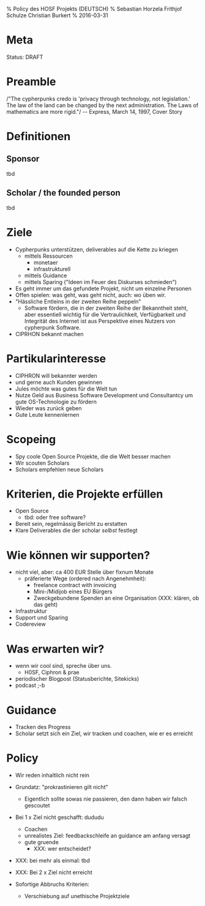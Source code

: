 % Policy des HOSF Projekts (DEUTSCH)
% Sebastian Horzela
  Frithjof Schulze
  Christian Burkert
% 2016-03-31

# Meta
Status: DRAFT

# Preamble

/"The cypherpunks credo is 'privacy through technology, not legislation.' 
The law of the land can be changed by the next administration. The Laws 
of mathematics are more rigid."/ -- Express, March 14, 1997, Cover Story


# Definitionen

## Sponsor
tbd

## Scholar / the founded person 
tbd

# Ziele

- Cypherpunks unterstützen, deliverables auf die Kette zu kriegen
    - mittels Ressourcen
        - monetaer
        - infrastrukturell
    - mittels Guidance
    - mittels Sparing ("Ideen im Feuer des Diskurses schmieden")
- Es geht immer um das gefundete Projekt, nicht um einzelne Personen
- Offen spielen: was geht, was geht nicht, auch:  wo üben wir.
- "Hässliche Entleins in der zweiten Reihe peppeln"
    - Software fördern, die in der zweiten Reihe der Bekanntheit steht, aber essentiell wichtig für die Vertraulichkeit, Verfügbarkeit und Integrität des Internet ist aus Perspektive eines Nutzers von cypherpunk Software. 
- CIPRHON bekannt machen

# Partikularinteresse

- CIPHRON will bekannter werden
- und gerne auch Kunden gewinnen
- Jules möchte was gutes für die Welt tun
- Nutze Geld aus Business Software Development und Consultantcy um gute OS-Technologie zu fördern
- Wieder was zurück geben
- Gute Leute kennenlernen


# Scopeing

- Spy coole Open Source Projekte, die die Welt besser machen
- Wir scouten Scholars
- Scholars empfehlen neue Scholars

# Kriterien, die Projekte erfüllen

- Open Source
    - tbd: oder free software?
- Bereit sein, regelmässig Bericht zu erstatten
- Klare Deliverables die der scholar *selbst* festlegt

# Wie können wir supporten?

- nicht viel, aber: ca 400 EUR Stelle über fixnum Monate
    - präferierte Wege (ordered nach Angenehmheit):
        - freelance contract with invoicing
        - Mini-/Midijob eines EU Bürgers
        - Zweckgebundene Spenden an eine Organisation (XXX: klären, ob das geht)
- Infrastruktur
- Support und Sparing
- Codereview

# Was erwarten wir?


- wenn wir cool sind, spreche über uns.
    - H0SF, Ciphron & prae
- periodischer Blogpost  (Statusberichte, Sitekicks)
- podcast ;-b

# Guidance

- Tracken des Progress
- Scholar setzt sich ein Ziel, wir tracken und coachen, wie er es erreicht

# Policy

- Wir reden inhaltlich nicht rein
- Grundatz: "prokrastinieren gilt nicht"
    - Eigentlich sollte sowas nie passieren, den dann haben wir falsch gescoutet
- Bei 1 x Ziel nicht geschafft:
  dududu
  - Coachen
  - unrealistes Ziel: feedbackschleife an guidance am anfang versagt
  - gute gruende
    - XXX: wer entscheidet?
- XXX: bei mehr als einmal: tbd
- XXX: Bei 2 x Ziel nicht erreicht

- Sofortige Abbruchs Kriterien:
    - Verschiebung auf unethische Projektziele


